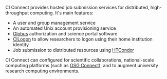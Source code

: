 CI Connect provides hosted job submission services for distributed, high-throughput computing.  It's main features:

- A user and group management service
- An automated Unix account provisioning service
- [Globus](https://globus.org) authorization and science portal software
- [CILogon](https://cilogon.org) to allow researchers to logon using their home institution identity
- Job submission to distributed resources using [HTCondor](https://research.cs.wisc.edu/htcondor/)

CI Connect can configured for scientific collaborations, national-scale computing platforms (such as [OSG Connect](http://www.osgconnect.net)), and to augment university research computing environments. 
